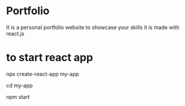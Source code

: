 # Portfolio
It is a personal portfolio website to showcase your skills it is made with react.js
# to start react app
npx create-react-app my-app

cd my-app

npm start
